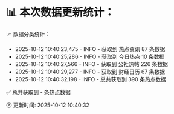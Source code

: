 📊 本次数据更新统计：
==========================

📈 数据分类统计：
- 2025-10-12 10:40:23,475 - INFO - 获取到 热点资讯 87 条数据
- 2025-10-12 10:40:25,286 - INFO - 获取到 今日热点 10 条数据
- 2025-10-12 10:40:27,566 - INFO - 获取到 公社热帖 226 条数据
- 2025-10-12 10:40:29,277 - INFO - 获取到 财经日历 67 条数据
- 2025-10-12 10:40:32,198 - INFO - 总共获取到 390 条热点数据

✅ 总共获取到 - 条热点数据

🕐 更新时间: 2025-10-12 10:40:32
